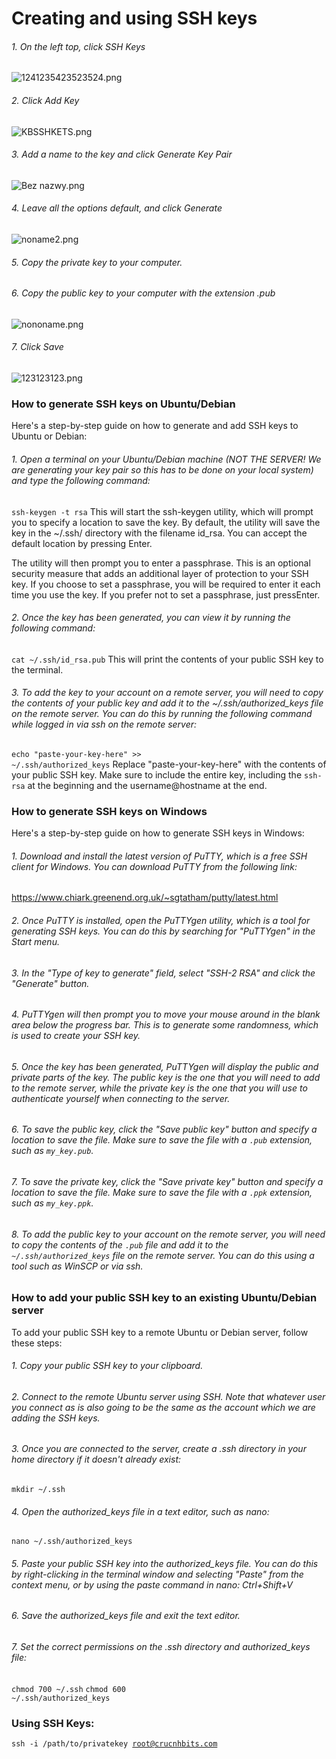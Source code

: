 # Creating and using SSH keys

###### 1.  On the left top, click SSH Keys

![1241235423523524.png](Creating%20and%20using%20SSH%20keys%20%5BVF%20Only%5D%20a0b8b87d548c46c0803fea77b5f146b7/1241235423523524.png)

###### 2. Click Add Key

![KBSSHKETS.png](Creating%20and%20using%20SSH%20keys%20%5BVF%20Only%5D%20a0b8b87d548c46c0803fea77b5f146b7/KBSSHKETS.png)

###### 3. Add a name to the key and click Generate Key Pair

![Bez nazwy.png](Creating%20and%20using%20SSH%20keys%20%5BVF%20Only%5D%20a0b8b87d548c46c0803fea77b5f146b7/Bez_nazwy.png)

###### 4. Leave all the options default, and click Generate 

![noname2.png](Creating%20and%20using%20SSH%20keys%20%5BVF%20Only%5D%20a0b8b87d548c46c0803fea77b5f146b7/noname2.png)

###### 5. Copy the private key to your computer. 
###### 6. Copy the public key to your computer with the extension .pub

![nononame.png](Creating%20and%20using%20SSH%20keys%20%5BVF%20Only%5D%20a0b8b87d548c46c0803fea77b5f146b7/nononame.png)

###### 7. Click Save

![123123123.png](Creating%20and%20using%20SSH%20keys%20%5BVF%20Only%5D%20a0b8b87d548c46c0803fea77b5f146b7/123123123.png)

### How to generate SSH keys on Ubuntu/Debian

Here's a step-by-step guide on how to generate and add SSH keys to Ubuntu or Debian:

###### 1. Open a terminal on your Ubuntu/Debian machine (NOT THE SERVER! We are generating your key pair so this has to be done on your local system) and type the following command:

<code>ssh-keygen -t rsa</code>
This will start the ssh-keygen utility, which will prompt you to specify a location to save the key. By default, the utility will save the key in the ~/.ssh/ directory with the filename id_rsa. You can accept the default location by pressing Enter.
 
The utility will then prompt you to enter a passphrase. This is an optional security measure that adds an additional layer of protection to your SSH key. If you choose to set a passphrase, you will be required to enter it each time you use the key. If you prefer not to set a passphrase, just pressEnter.

###### 2. Once the key has been generated, you can view it by running the following command:

<code>cat ~/.ssh/id_rsa.pub</code>
This will print the contents of your public SSH key to the terminal.

###### 3. To add the key to your account on a remote server, you will need to copy the contents of your public key and add it to the ~/.ssh/authorized_keys file on the remote server. You can do this by running the following command while logged in via ssh on the remote server:

<code>echo "paste-your-key-here" >> ~/.ssh/authorized_keys</code>
Replace "paste-your-key-here" with the contents of your public SSH key. Make sure to include the entire key, including the <code>ssh-rsa</code> at the beginning and the username@hostname at the end.

### How to generate SSH keys on Windows

Here's a step-by-step guide on how to generate SSH keys in Windows:

###### 1. Download and install the latest version of PuTTY, which is a free SSH client for Windows. You can download PuTTY from the following link:

https://www.chiark.greenend.org.uk/~sgtatham/putty/latest.html

###### 2. Once PuTTY is installed, open the PuTTYgen utility, which is a tool for generating SSH keys. You can do this by searching for "PuTTYgen" in the Start menu.

###### 3. In the "Type of key to generate" field, select "SSH-2 RSA" and click the "Generate" button.

###### 4. PuTTYgen will then prompt you to move your mouse around in the blank area below the progress bar. This is to generate some randomness, which is used to create your SSH key.

###### 5. Once the key has been generated, PuTTYgen will display the public and private parts of the key. The public key is the one that you will need to add to the remote server, while the private key is the one that you will use to authenticate yourself when connecting to the server.

###### 6. To save the public key, click the "Save public key" button and specify a location to save the file. Make sure to save the file with a <code>.pub</code> extension, such as <code>my_key.pub</code>.

###### 7. To save the private key, click the "Save private key" button and specify a location to save the file. Make sure to save the file with a <code>.ppk</code> extension, such as <code>my_key.ppk</code>.

###### 8. To add the public key to your account on the remote server, you will need to copy the contents of the <code>.pub</code> file and add it to the <code>~/.ssh/authorized_keys</code> file on the remote server. You can do this using a tool such as WinSCP or via ssh.

### How to add your public SSH key to an existing Ubuntu/Debian server

To add your public SSH key to a remote Ubuntu or Debian server, follow these steps:

###### 1. Copy your public SSH key to your clipboard.

###### 2. Connect to the remote Ubuntu server using SSH. Note that whatever user you connect as is also going to be the same as the account which we are adding the SSH keys.

###### 3. Once you are connected to the server, create a .ssh directory in your home directory if it doesn't already exist:

<code>mkdir ~/.ssh</code>

###### 4. Open the authorized_keys file in a text editor, such as nano:

<code>nano ~/.ssh/authorized_keys</code>

###### 5. Paste your public SSH key into the authorized_keys file. You can do this by right-clicking in the terminal window and selecting "Paste" from the context menu, or by using the paste command in nano: Ctrl+Shift+V
###### 6. Save the authorized_keys file and exit the text editor.
###### 7. Set the correct permissions on the .ssh directory and authorized_keys file:

<code>chmod 700 ~/.ssh</code>
<code>chmod 600 ~/.ssh/authorized_keys</code>

### Using SSH Keys:

<code>ssh -i /path/to/privatekey root@crucnhbits.com</code>

